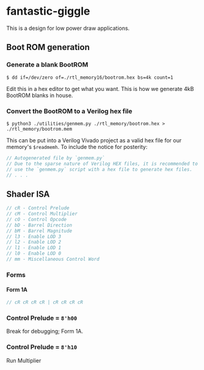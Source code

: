 # fantastic-giggle
This is a design for low power draw applications.

## Boot ROM generation
### Generate a blank BootROM
```shell
$ dd if=/dev/zero of=./rtl_memory16/bootrom.hex bs=4k count=1
```
Edit this in a hex editor to get what you want. This is how we generate 4kB BootROM blanks in house.
### Convert the BootROM to a Verilog hex file
```shell
$ python3 ./utilities/genmem.py ./rtl_memory/bootrom.hex > ./rtl_memory/bootrom.mem
```
This can be put into a Verilog Vivado project as a valid hex file for our memory's `$readmemh`. To include the notice for posterity:
```c
// Autogenerated file by `genmem.py`
// Due to the sparse nature of Verilog HEX files, it is recommended to
// use the `genmem.py` script with a hex file to generate hex files.
// . . .
```
## Shader ISA
```c
// cR - Control Prelude
// cM - Control Multiplier
// cO - Control Opcode
// bD - Barrel Direction
// bM - Barrel Magnitude
// l3 - Enable LOD 3
// l2 - Enable LOD 2
// l1 - Enable LOD 1
// l0 - Enable LOD 0
// mm - Miscellaneous Control Word
```
### Forms
#### Form 1A
```c
// cR cR cR cR | cR cR cR cR
```
### Control Prelude = `8'h00`
Break for debugging; Form 1A.
### Control Prelude = `8'h10` 
Run Multiplier